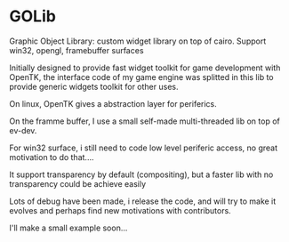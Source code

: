 GOLib
=====

Graphic Object Library: custom widget library on top of cairo. Support win32, opengl, framebuffer surfaces

Initially designed to provide fast widget toolkit for game development with OpenTK, the interface code of my game engine
was splitted in this lib to provide generic widgets toolkit for other uses.

On linux, OpenTK gives a abstraction layer for periferics.

On the framme buffer, I use a small self-made multi-threaded lib on top of ev-dev.

For win32 surface, i still need to code low level periferic access, no great motivation to do that....

It support transparency by default (compositing), but a faster lib with no transparency could be achieve easily


Lots of debug have been made, i release the code, and will try to make it evolves and perhaps find new motivations with 
contributors.

I'll make a small example soon...
